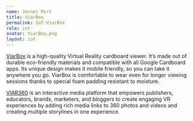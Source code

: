 ```yaml
---
name: Jernej Mirt
title: ViarBox
permalink: IoT-ViarBox
role: iot
avatar: ViarBox.png
layout: iot
---
```

[ViarBox](http://www.viarbox.eu) is a high-quality Virtual Reality cardboard viewer. It’s made out of durable eco-friendly materials and compatible with all Google Cardboard apps. Its unique design makes it mobile friendly, so you can take it anywhere you go. ViarBox is comfortable to wear even for longer viewing sessions thanks to special foam padding resistant to moisture.

[VIAR360](http://www.viar360.com) is an interactive media platform that empowers publishers, educators, brands, marketers, and bloggers to create engaging VR experiences by adding rich media links to 360 photos and videos and creating multiple storylines in one experience.
